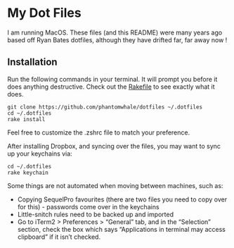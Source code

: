 # My Dot Files

I am running MacOS. These files (and this README) were many years ago based off Ryan Bates dotfiles, although they have drifted far, far away now !

## Installation

Run the following commands in your terminal. It will prompt you before it does anything destructive. Check out the [Rakefile](https://github.com/ryanb/dotfiles/blob/custom-bash-zsh/Rakefile) to see exactly what it does.

```terminal
git clone https://github.com/phantomwhale/dotfiles ~/.dotfiles
cd ~/.dotfiles
rake install
```

Feel free to customize the .zshrc file to match your preference.

After installing Dropbox, and syncing over the files, you may want to sync up your keychains via:

```terminal
cd ~/.dotfiles
rake keychain
```

Some things are not automated when moving between machines, such as:

* Copying SequelPro favourites (there are two files you need to copy over for this) - passwords come over in the keychains
* Little-snitch rules need to be backed up and imported
* Go to iTerm2 > Preferences > “General” tab, and in the “Selection” section, check the box which says “Applications in terminal may access clipboard” if it isn’t checked.
